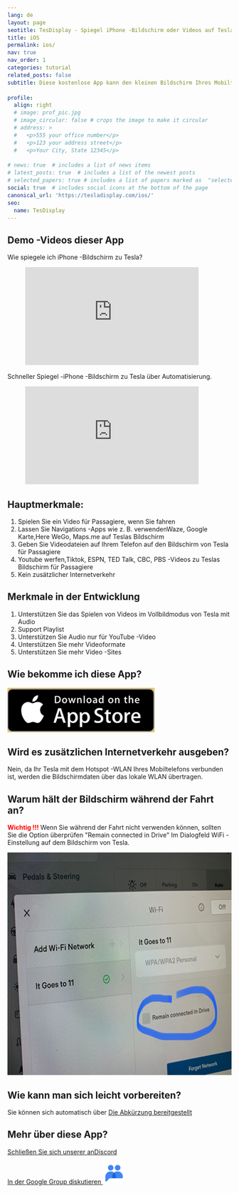```yaml
---
lang: de
layout: page
seotitle: TesDisplay - Spiegel iPhone -Bildschirm oder Videos auf Tesla.
title: iOS
permalink: ios/
nav: true
nav_order: 1
categories: tutorial
related_posts: false
subtitle: Diese kostenlose App kann den kleinen Bildschirm Ihres Mobiltelefons auf den großen Bildschirm Ihres Tesla spiegeln.

profile:
  align: right
  # image: prof_pic.jpg
  # image_circular: false # crops the image to make it circular
  # address: >
  #   <p>555 your office number</p>
  #   <p>123 your address street</p>
  #   <p>Your City, State 12345</p>

# news: true  # includes a list of news items
# latest_posts: true  # includes a list of the newest posts
# selected_papers: true # includes a list of papers marked as  "selected={true}" 
social: true  # includes social icons at the bottom of the page
canonical_url: 'https://tesladisplay.com/ios/'
seo:
  name: TesDisplay
---
```

## Demo -Videos dieser App
Wie spiegele ich iPhone -Bildschirm zu Tesla?
<!-- blank line -->
<figure class= "video-container" >
  <iframe width= "390"  height= "220"  src= "https://www.youtube.com/embed/7gpRzQRM3uk"  frameborder= "0"  allowfullscreen= "true" > </iframe>
</figure>
<!-- blank line -->

Schneller Spiegel -iPhone -Bildschirm zu Tesla über Automatisierung.
<!-- blank line -->
<figure class= "video-container" >
  <iframe width= "390"  height= "220"  src= "https://www.youtube.com/embed/RuW6pdcY930"  frameborder= "0"  allowfullscreen= "true" > </iframe>
</figure>
<!-- blank line -->

## Hauptmerkmale:
1. Spielen Sie ein Video für Passagiere, wenn Sie fahren
2. Lassen Sie Navigations -Apps wie z. B. verwendenWaze, Google Karte,Here WeGo, Maps.me auf Teslas Bildschirm
3. Geben Sie Videodateien auf Ihrem Telefon auf den Bildschirm von Tesla für Passagiere
4. Youtube werfen,Tiktok, ESPN, TED Talk, CBC, PBS -Videos zu Teslas Bildschirm für Passagiere
5. Kein zusätzlicher Internetverkehr

## Merkmale in der Entwicklung
1. Unterstützen Sie das Spielen von Videos im Vollbildmodus von Tesla mit Audio
2. Support Playlist
3. Unterstützen Sie Audio nur für YouTube -Video
4. Unterstützen Sie mehr Videoformate
5. Unterstützen Sie mehr Video -Sites

## Wie bekomme ich diese App?
<a id = "appstore"  href = "https://apps.apple.com/app/TesDisplay/id6469987744" >
<img src= "/assets/img/app-store-badge.png"  height= "100px" >
</a>

## Wird es zusätzlichen Internetverkehr ausgeben?
Nein, da Ihr Tesla mit dem Hotspot -WLAN Ihres Mobiltelefons verbunden ist, werden die Bildschirmdaten über das lokale WLAN übertragen.

## Warum hält der Bildschirm während der Fahrt an?
<p><span style= "color: red" > <b> Wichtig !!! </b></span>Wenn Sie während der Fahrt nicht verwenden können, sollten Sie die Option überprüfen "Remain connected in Drive"  Im Dialogfeld WiFi -Einstellung auf dem Bildschirm von Tesla. </p>
<img src= "/assets/img/wifi-connected.jpg"  height= "500px" ></a>

## Wie kann man sich leicht vorbereiten?
<p> Sie können sich automatisch über <a href = vorbereiten, um sich automatisch zu spiegeln "/tesconnect_shortcut" > Die Abkürzung bereitgestellt </a> </p>

## Mehr über diese App?
<p> <a href = "https://discord.gg/Tvbs9uWcN9"  Ziel = "_blank" > Schließen Sie sich unserer anDiscord</a> </p>
<p> <a href = "https://groups.google.com/g/tesla-display"  Ziel = "_blank" > In der Google Group diskutieren
<img src= "/group.png"  height=50px></a></p>

